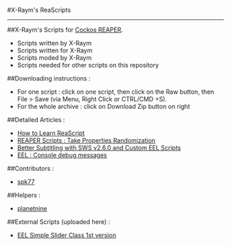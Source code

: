 #X-Raym's ReaScripts


----------


##X-Raym's Scripts for [Cockos REAPER](http://reaper.fm).
- Scripts written by X-Raym
- Scripts written for X-Raym
- Scripts moded by X-Raym
- Scripts needed for other scripts on this repository

##Downloading instructions :
- For one script : click on one script, then click on the Raw button, then File > Save (via Menu, Right Click or CTRL/CMD +S).
- For the whole archive : click on Download Zip button on right

##Detailed Articles :
 - [How to Learn ReaScript](http://extremraym.com/en/learn-reascript-reaper/)
 - [REAPER Scripts : Take Properties Randomization](http://extremraym.com/reaper-randomisation-takes/)
 - [Better Subtitling with SWS v2.6.0 and Custom EEL Scripts](http://extremraym.com/subtitling-sws-2-6-0-scripts/)
 - [EEL : Console debug messages](http://forum.cockos.com/showthread.php?t=153452)

##Contributors :
- [spk77](http://forum.cockos.com/member.php?u=49553)

##Helpers :
- [planetnine](http://forum.cockos.com/member.php?u=6549)

##External Scripts (uploaded here) :
- [EEL Simple Slider Class 1st version](http://forum.cockos.com/showthread.php?p=1435963)
